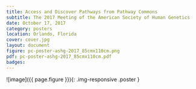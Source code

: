 ```yaml
---
title: Access and Discover Pathways from Pathway Commons
subtitle: The 2017 Meeting of the American Society of Human Genetics
date: October 17, 2017
category: posters
location: Orlando, Florida
cover: cover.jpg
layout: document
figure: pc-poster-ashg-2017_85cmx110cm.png
pdf: pc-poster-ashg-2017_85cmx110cm.pdf
badges:
---
```


  ![image]({{ page.figure }}){: .img-responsive .poster }

